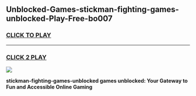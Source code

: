 
## Unblocked-Games-stickman-fighting-games-unblocked-Play-Free-bo007
<h3>
<a href="https://premium76.site?title=stickman-fighting-games-unblocked&ref=09A">CLICK TO PLAY</a></h3>
<hr>

<h3>
<a href="https://premium76.site?title=stickman-fighting-games-unblocked&ref=09A">CLICK 2 PLAY</a>
  
</h3>

<a href="https://premium76.site?title=stickman-fighting-games-unblocked&ref=09A"><img src="https://clearcache.store/games.png"></a>


**stickman-fighting-games-unblocked games unblocked: Your Gateway to Fun and Accessible Online Gaming**

